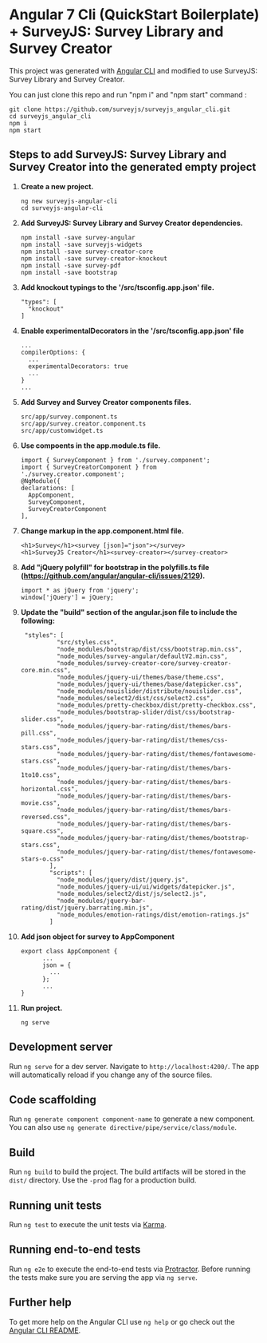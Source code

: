 # Angular 7 Cli (QuickStart Boilerplate) + SurveyJS: Survey Library and Survey Creator

This project was generated with [Angular CLI](https://github.com/angular/angular-cli) and modified to use SurveyJS: Survey Library and Survey Creator.

You can just clone this repo and run "npm i" and "npm start" command :

```
git clone https://github.com/surveyjs/surveyjs_angular_cli.git
cd surveyjs_angular_cli
npm i
npm start
```


## Steps to add SurveyJS: Survey Library and Survey Creator into the generated empty project

 1. **Create a new project.**  
	```
	ng new surveyjs-angular-cli
	cd surveyjs-angular-cli
	```

 2. **Add SurveyJS: Survey Library and Survey Creator dependencies.**
  	```
    npm install -save survey-angular
    npm install -save surveyjs-widgets
    npm install -save survey-creator-core
    npm install -save survey-creator-knockout
    npm install -save survey-pdf
    npm install -save bootstrap
	```

3. **Add knockout typings to the '/src/tsconfig.app.json' file.**
	```
    "types": [
      "knockout"
    ]

	```
4. **Enable experimentalDecorators in the '/src/tsconfig.app.json' file**
 	```
    ...
    compilerOptions: {
      ...
      experimentalDecorators: true
      ...
    }
    ...
	```
5. **Add Survey and Survey Creator components files.**
 	```
    src/app/survey.component.ts
    src/app/survey.creator.component.ts
    src/app/customwidget.ts
	```

6. **Use compoents in the app.module.ts file.**
	```
	import { SurveyComponent } from './survey.component';
	import { SurveyCreatorComponent } from './survey.creator.component';
	@NgModule({
    declarations: [
      AppComponent,
      SurveyComponent,
      SurveyCreatorComponent
    ],
	```
	  
7. **Change markup in the app.component.html file.**
	```
	<h1>Survey</h1><survey [json]="json"></survey>
	<h1>SurveyJS Creator</h1><survey-creator></survey-creator>
	```

8. **Add "jQuery polyfill" for bootstrap in the polyfills.ts file (https://github.com/angular/angular-cli/issues/2129).**

	```
	import * as jQuery from 'jquery';
	window['jQuery'] = jQuery;
	```
  
9. **Update the "build" section of the angular.json file to include the following:**
	```
     "styles": [
              "src/styles.css",
              "node_modules/bootstrap/dist/css/bootstrap.min.css",
              "node_modules/survey-angular/defaultV2.min.css",
              "node_modules/survey-creator-core/survey-creator-core.min.css",
              "node_modules/jquery-ui/themes/base/theme.css",
              "node_modules/jquery-ui/themes/base/datepicker.css",
              "node_modules/nouislider/distribute/nouislider.css",
              "node_modules/select2/dist/css/select2.css",
              "node_modules/pretty-checkbox/dist/pretty-checkbox.css",
              "node_modules/bootstrap-slider/dist/css/bootstrap-slider.css",
              "node_modules/jquery-bar-rating/dist/themes/bars-pill.css",
              "node_modules/jquery-bar-rating/dist/themes/css-stars.css",
              "node_modules/jquery-bar-rating/dist/themes/fontawesome-stars.css",
              "node_modules/jquery-bar-rating/dist/themes/bars-1to10.css",
              "node_modules/jquery-bar-rating/dist/themes/bars-horizontal.css",
              "node_modules/jquery-bar-rating/dist/themes/bars-movie.css",
              "node_modules/jquery-bar-rating/dist/themes/bars-reversed.css",
              "node_modules/jquery-bar-rating/dist/themes/bars-square.css",
              "node_modules/jquery-bar-rating/dist/themes/bootstrap-stars.css",
              "node_modules/jquery-bar-rating/dist/themes/fontawesome-stars-o.css"
            ],
            "scripts": [
              "node_modules/jquery/dist/jquery.js",
              "node_modules/jquery-ui/ui/widgets/datepicker.js",
              "node_modules/select2/dist/js/select2.js",
              "node_modules/jquery-bar-rating/dist/jquery.barrating.min.js",
              "node_modules/emotion-ratings/dist/emotion-ratings.js"
            ]
	```
10. **Add json object for survey to AppComponent**
	```
    export class AppComponent {
          ...
          json = {
            ...
          };
          ...
    }
	```

11. **Run project.**
	```
	ng serve
	```


## Development server

Run `ng serve` for a dev server. Navigate to `http://localhost:4200/`. The app will automatically reload if you change any of the source files.

## Code scaffolding

Run `ng generate component component-name` to generate a new component. You can also use `ng generate directive/pipe/service/class/module`.

## Build

Run `ng build` to build the project. The build artifacts will be stored in the `dist/` directory. Use the `-prod` flag for a production build.

## Running unit tests

Run `ng test` to execute the unit tests via [Karma](https://karma-runner.github.io).

## Running end-to-end tests

Run `ng e2e` to execute the end-to-end tests via [Protractor](http://www.protractortest.org/).
Before running the tests make sure you are serving the app via `ng serve`.

## Further help

To get more help on the Angular CLI use `ng help` or go check out the [Angular CLI README](https://github.com/angular/angular-cli/blob/master/README.md).
